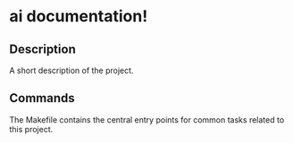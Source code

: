 # ai documentation!

## Description

A short description of the project.

## Commands

The Makefile contains the central entry points for common tasks related to this project.

